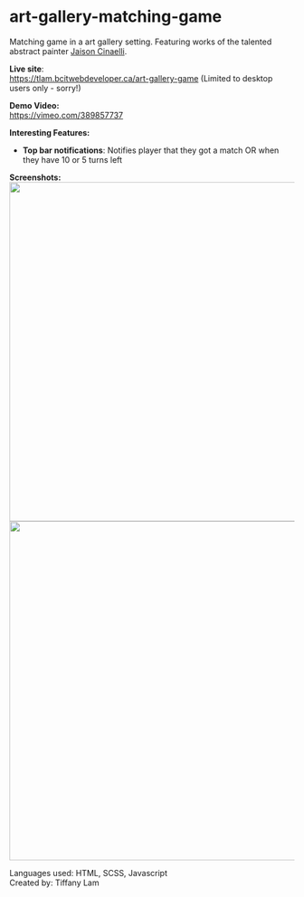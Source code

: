# art-gallery-matching-game
Matching game in a art gallery setting. Featuring works of the talented abstract painter <a href="https://jaison-cianelli.pixels.com/" target="blank">Jaison Cinaelli</a>.<br>

<strong>Live site</strong>: <br>
https://tlam.bcitwebdeveloper.ca/art-gallery-game (Limited to desktop users only - sorry!)

<strong>Demo Video:</strong><br>
https://vimeo.com/389857737

<strong>Interesting Features:</strong>
- <strong>Top bar notifications</strong>: Notifies player that they got a match OR when they have 10 or 5 turns left

<strong>Screenshots:</strong><br>
<img src="https://tlam.bcitwebdeveloper.ca/art-gallery-game/screenshot1.png" width="600">
<img src="https://tlam.bcitwebdeveloper.ca/art-gallery-game/screenshot2.png" width="600">

Languages used: HTML, SCSS, Javascript<br>
Created by: Tiffany Lam

